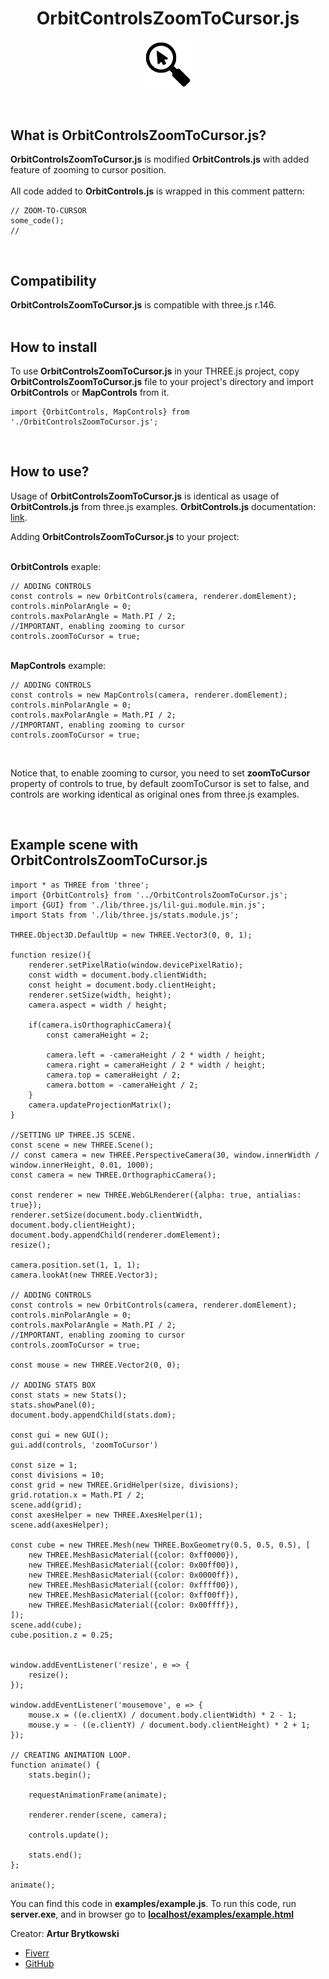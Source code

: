 <h1 align="center"><b>OrbitControlsZoomToCursor.js</b></h1>
<p align="center">
    <img src="./icon.png" style="width: 15%;">
</p>
<br>
<h2>What is <b>OrbitControlsZoomToCursor.js</b>?</h2>
<b>OrbitControlsZoomToCursor.js</b> is modified <b>OrbitControls.js</b> with added feature of zooming to cursor position.
<br>
<br>
All code added to <b>OrbitControls.js</b> is wrapped in this comment pattern:

    // ZOOM-TO-CURSOR
    some_code();
    //
<br>
<h2>Compatibility</h2>
<b>OrbitControlsZoomToCursor.js</b> is compatible with three.js r.146.
<br>
<br>
<h2>How to install</h2>
To use <b>OrbitControlsZoomToCursor.js</b> in your THREE.js project, copy <b>OrbitControlsZoomToCursor.js</b> file to your project's directory and import <b>OrbitControls</b> or <b>MapControls</b> from it.

    import {OrbitControls, MapControls} from './OrbitControlsZoomToCursor.js';
<br>
<h2>How to use?</h2>
Usage of <b>OrbitControlsZoomToCursor.js</b> is identical as usage of <b>OrbitControls.js</b> from three.js examples.
<b>OrbitControls.js</b> documentation: <a target="_blank" href="https://threejs.org/docs/#examples/en/controls/OrbitControls">link</a>.

Adding <b>OrbitControlsZoomToCursor.js</b> to your project:

<br>
<b>OrbitControls</b> exaple:

    // ADDING CONTROLS
    const controls = new OrbitControls(camera, renderer.domElement);
    controls.minPolarAngle = 0;
    controls.maxPolarAngle = Math.PI / 2;
    //IMPORTANT, enabling zooming to cursor
    controls.zoomToCursor = true;
<br>
<b>MapControls</b> example:

    // ADDING CONTROLS
    const controls = new MapControls(camera, renderer.domElement);
    controls.minPolarAngle = 0;
    controls.maxPolarAngle = Math.PI / 2;
    //IMPORTANT, enabling zooming to cursor
    controls.zoomToCursor = true;
<br>

Notice that, to enable zooming to cursor, you need to set <b>zoomToCursor</b> property of controls to true, by default zoomToCursor is set to false, and controls are working identical as original ones from three.js examples.

<br>
<h2>Example scene with <b>OrbitControlsZoomToCursor.js</b></h2>

    import * as THREE from 'three';
    import {OrbitControls} from '../OrbitControlsZoomToCursor.js';
    import {GUI} from './lib/three.js/lil-gui.module.min.js';
    import Stats from './lib/three.js/stats.module.js';

    THREE.Object3D.DefaultUp = new THREE.Vector3(0, 0, 1);

    function resize(){
        renderer.setPixelRatio(window.devicePixelRatio);
        const width = document.body.clientWidth;
        const height = document.body.clientHeight;
        renderer.setSize(width, height);
        camera.aspect = width / height;

        if(camera.isOrthographicCamera){
            const cameraHeight = 2;

            camera.left = -cameraHeight / 2 * width / height;
            camera.right = cameraHeight / 2 * width / height;
            camera.top = cameraHeight / 2;
            camera.bottom = -cameraHeight / 2;
        }
        camera.updateProjectionMatrix();
    }

    //SETTING UP THREE.JS SCENE.
    const scene = new THREE.Scene();
    // const camera = new THREE.PerspectiveCamera(30, window.innerWidth / window.innerHeight, 0.01, 1000);
    const camera = new THREE.OrthographicCamera();

    const renderer = new THREE.WebGLRenderer({alpha: true, antialias: true});
    renderer.setSize(document.body.clientWidth, document.body.clientHeight);
    document.body.appendChild(renderer.domElement);
    resize();

    camera.position.set(1, 1, 1);
    camera.lookAt(new THREE.Vector3);

    // ADDING CONTROLS
    const controls = new OrbitControls(camera, renderer.domElement);
    controls.minPolarAngle = 0;
    controls.maxPolarAngle = Math.PI / 2;
    //IMPORTANT, enabling zooming to cursor
    controls.zoomToCursor = true;

    const mouse = new THREE.Vector2(0, 0);

    // ADDING STATS BOX
    const stats = new Stats();
    stats.showPanel(0);
    document.body.appendChild(stats.dom);

    const gui = new GUI();
    gui.add(controls, 'zoomToCursor')

    const size = 1;
    const divisions = 10;
    const grid = new THREE.GridHelper(size, divisions);
    grid.rotation.x = Math.PI / 2;
    scene.add(grid);
    const axesHelper = new THREE.AxesHelper(1);
    scene.add(axesHelper);

    const cube = new THREE.Mesh(new THREE.BoxGeometry(0.5, 0.5, 0.5), [
        new THREE.MeshBasicMaterial({color: 0xff0000}),
        new THREE.MeshBasicMaterial({color: 0x00ff00}),
        new THREE.MeshBasicMaterial({color: 0x0000ff}),
        new THREE.MeshBasicMaterial({color: 0xffff00}),
        new THREE.MeshBasicMaterial({color: 0xff00ff}),
        new THREE.MeshBasicMaterial({color: 0x00ffff}),
    ]);
    scene.add(cube);
    cube.position.z = 0.25;


    window.addEventListener('resize', e => {
        resize();
    });

    window.addEventListener('mousemove', e => {
        mouse.x = ((e.clientX) / document.body.clientWidth) * 2 - 1;
        mouse.y = - ((e.clientY) / document.body.clientHeight) * 2 + 1;
    });

    // CREATING ANIMATION LOOP.
    function animate() {
        stats.begin();

        requestAnimationFrame(animate);

        renderer.render(scene, camera);

        controls.update();

        stats.end();
    };

    animate();

You can find this code in <b>examples/example.js</b>. To run this code, run <b>server.exe</b>, and in browser go to <b><a target="_blank" href="http://localhost/examples/example.html">localhost/examples/example.html</a></b>


Creator: <b>Artur Brytkowski</b> 
 - <a target="_blank" href="https://www.fiverr.com/arturbrytkowski">Fiverr</a>
 - <a target="_blank" href="https://github.com/allala0">GitHub</a>
 
